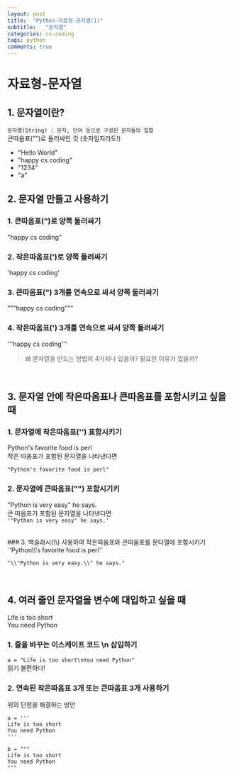 ```yaml
---
layout: post
title:  "Python-자료형-문자열(1)"
subtitle:   "문자열"
categories: cs-coding
tags: python
comments: true
---
```

# 자료형-문자열

## 1. 문자열이란?

`문자열(String) : 문자, 단어 등으로 구성된 문자들의 집합`<br>
큰따옴표("")로 둘러싸인 것 (숫자일지라도!)

- "Hello World"
- "happy cs coding"
- "1234"
- "a"



## 2. 문자열 만들고 사용하기

### 1. 큰따옴표(")로 양쪽 둘러싸기

"happy cs coding" <br>

### 2. 작은따옴표(')로 양쪽 둘러싸기
'happy cs coding' <br>

### 3. 큰따옴표(") 3개를 연속으로 싸서 양쪽 둘러싸기
"""happy cs coding""" <br>

### 4. 작은따옴표(') 3개를 연속으로 싸서 양쪽 둘러싸기
'''happy cs coding''' <br>

> 왜 문자열을 만드는 방법이 4가지나 있을까? 필요한 이유가 있을까?

<br>

## 3. 문자열 안에 작은따옴표나 큰따옴표를 포함시키고 싶을 때

### 1. 문자열에 작은따옴표('') 표함시키기
Python's favorite food is perl<br>
작은 따옴표가 포함된 문자열을 나타낸다면<br>

`"Python's favorite food is perl"`
<br>

### 2. 문자열에 큰따옴표("") 포함시기키
"Python is very easy" he says.<br>
큰 따옴표가 포함된 문자열을 나타낸다면<br>
`'"Python is very easy" he says.'`

<br>
### 3. 백슬래시(\\) 사용하여 작은따옴표와 큰따옴표를 문다열에 포함시키기
`'Python\\'s favorite food is perl'`
<br>

`"\\"Python is very easy.\\" he says."`

<br>

## 4. 여러 줄인 문자열을 변수에 대입하고 싶을 때
Life is too short<br>
You need Python<br>

### 1. 줄을 바꾸는 이스케이프 코드 \n 삽입하기
`a = "Life is too short\nYou need Python"`
<br>
읽기 불편하다!

### 2. 연속된 작은따옴표 3개 또는 큰따옴표 3개 사용하기

위의 단점을 해결하는 방안
<br>
```
a = '''
Life is too short
You need Python
'''

b = """
Life is too short
You need Python
"""
```
